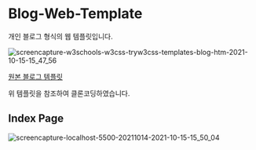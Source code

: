 # Blog-Web-Template
개인 블로그 형식의 웹 템플릿입니다.

![screencapture-w3schools-w3css-tryw3css-templates-blog-htm-2021-10-15-15_47_56](https://user-images.githubusercontent.com/77450463/137444235-9d35eb30-b58a-4f65-ad6d-067fbdbcdab0.png)

[원본 블로그 템플릿](https://www.w3schools.com/w3css/tryw3css_templates_blog.htm)

위 템플릿을 참조하여 클론코딩하였습니다.

## Index Page

![screencapture-localhost-5500-20211014-2021-10-15-15_50_04](https://user-images.githubusercontent.com/77450463/137444387-e9f7d353-058b-428c-8d3c-12c40d2a47c3.png)
